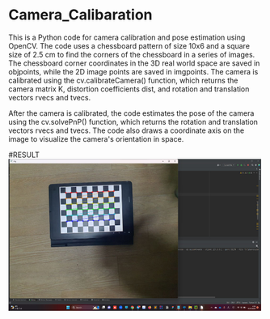 # Camera_Calibaration
This is a Python code for camera calibration and pose estimation using OpenCV. The code uses a chessboard pattern of size 10x6 and a square size of 2.5 cm to find the corners of the chessboard in a series of images. The chessboard corner coordinates in the 3D real world space are saved in objpoints, while the 2D image points are saved in imgpoints. The camera is calibrated using the cv.calibrateCamera() function, which returns the camera matrix K, distortion coefficients dist, and rotation and translation vectors rvecs and tvecs.

After the camera is calibrated, the code estimates the pose of the camera using the cv.solvePnP() function, which returns the rotation and translation vectors rvecs and tvecs. The code also draws a coordinate axis on the image to visualize the camera's orientation in space.

#RESULT
<img src="https://github.com/asadbek002/Camera_Calibaration/blob/master/result_screenshot.jpg" width="500" height="300">
